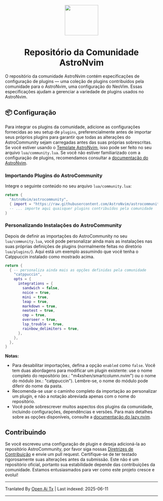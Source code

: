 <div align="center" id="madewithlua">
  <img
    src="https://astronvim.com/logo/astronvim.svg"
    width="110"
    ,
    height="100"
  />
</div>
<h1 align="center">Repositório da Comunidade AstroNvim</h1>

O repositório da comunidade AstroNvim contém especificações de configuração de plugins — uma coleção de plugins contribuídos pela comunidade para o AstroNvim, uma configuração do NeoVim. Essas especificações ajudam a gerenciar a variedade de plugins usados no AstroNvim.

## 📦 Configuração

Para integrar os plugins da comunidade, adicione as configurações fornecidas ao seu setup de `plugins`, preferencialmente antes de importar seus próprios plugins para garantir que todas as alterações do AstroCommunity sejam carregadas antes das suas próprias sobrescritas. Se você estiver usando o [Template AstroNvim](https://github.com/AstroNvim/template), isso pode ser feito no seu arquivo `lua/community.lua`. Se você não estiver familiarizado com a configuração de plugins, recomendamos consultar a [documentação do AstroNvim](https://docs.astronvim.com/configuration/customizing_plugins/).

### Importando Plugins do AstroCommunity

Integre o seguinte conteúdo no seu arquivo `lua/community.lua`:

```lua
return {
  "AstroNvim/astrocommunity",
  { import = "https://raw.githubusercontent.com/AstroNvim/astrocommunity/main/colorscheme/catppuccin" },
  -- ... importe aqui quaisquer plugins contribuídos pela comunidade
}
```

### Personalizando Instalações do AstroCommunity

Depois de definir as importações do AstroCommunity no seu `lua/community.lua`, você pode personalizar ainda mais as instalações nas suas próprias definições de plugins (normalmente feitas no diretório `lua/plugins/`). Aqui está um exemplo assumindo que você tenha o Catppuccin instalado como mostrado acima.

```lua
return {
  { -- personaliza ainda mais as opções definidas pela comunidade
    "catppuccin",
    opts = {
      integrations = {
        sandwich = false,
        noice = true,
        mini = true,
        leap = true,
        markdown = true,
        neotest = true,
        cmp = true,
        overseer = true,
        lsp_trouble = true,
        rainbow_delimiters = true,
      },
    },
  },
}
```

**Notas:**

- Para desabilitar importações, defina a opção `enabled` como `false`. Você tem duas abordagens para modificar um plugin existente: use o nome completo do repositório (ex.: "m4xshen/smartcolumn.nvim") ou o nome do módulo (ex.: "catppuccin"). Lembre-se, o nome do módulo pode diferir do nome da pasta.
- Recomenda-se usar o caminho completo da importação ao personalizar um plugin, e não a notação abreviada apenas com o nome do repositório.
- Você pode sobrescrever muitos aspectos dos plugins da comunidade, incluindo configurações, dependências e versões. Para mais detalhes sobre as opções disponíveis, consulte a [documentação do lazy.nvim](https://lazy.folke.io/).

## Contribuindo

Se você escreveu uma configuração de plugin e deseja adicioná-la ao repositório AstroCommunity, por favor siga nossas [Diretrizes de Contribuição](https://raw.githubusercontent.com/AstroNvim/astrocommunity/main/CONTRIBUTING.md) e envie um pull request. Certifique-se de ter testado rigorosamente suas alterações antes da submissão. Este não é um repositório oficial, portanto sua estabilidade depende das contribuições da comunidade. Estamos entusiasmados para ver como este projeto cresce e evolui!

---

Tranlated By [Open Ai Tx](https://github.com/OpenAiTx/OpenAiTx) | Last indexed: 2025-06-11

---